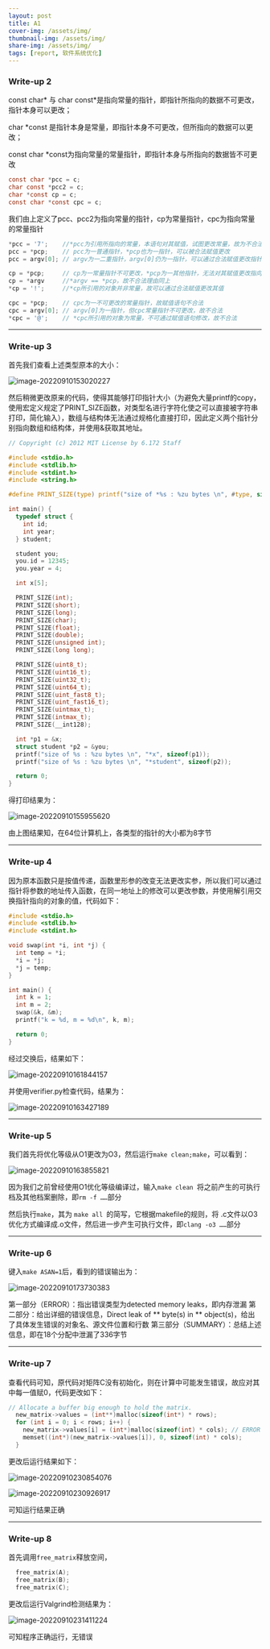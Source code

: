 ```yaml
---
layout: post
title: A1
cover-img: /assets/img/
thumbnail-img: /assets/img/
share-img: /assets/img/
tags: [report, 软件系统优化]
---
```


### **Write-up 2**

const char* 与 char const*是指向常量的指针，即指针所指向的数据不可更改，指针本身可以更改；

char *const 是指针本身是常量，即指针本身不可更改，但所指向的数据可以更改；

const char *const为指向常量的常量指针，即指针本身与所指向的数据皆不可更改

```c
const char *pcc = c;
char const *pcc2 = c;
char *const cp = c;
const char *const cpc = c;
```

我们由上定义了pcc、pcc2为指向常量的指针，cp为常量指针，cpc为指向常量的常量指针

```c
*pcc = '7';    //*pcc为引用所指向的常量，本语句对其赋值，试图更改常量，故为不合法语句
pcc = *pcp;    // pcc为一普通指针，*pcp也为一指针，可以被合法赋值更改
pcc = argv[0]; // argv为一二重指针，argv[0]仍为一指针，可以通过合法赋值更改指针pcc的指向

cp = *pcp;     // cp为一常量指针不可更改，*pcp为一其他指针，无法对其赋值更改指向对象，故为不合法语句
cp = *argv     //*argv == *pcp，故不合法理由同上
*cp = '!';     //*cp所引用的对象并非常量，故可以通过合法赋值更改其值

cpc = *pcp;    // cpc为一不可更改的常量指针，故赋值语句不合法
cpc = argv[0]; // argv[0]为一指针，但cpc常量指针不可更改，故不合法
*cpc = '@';    // *cpc所引用的对象为常量，不可通过赋值语句修改，故不合法
```

------

### **Write-up 3**

首先我们查看上述类型原本的大小：

![image-20220910153020227](./assets/image-20220910153020227.png)

然后稍微更改原来的代码，使得其能够打印指针大小（为避免大量printf的copy，使用宏定义规定了PRINT_SIZE函数，对类型名进行字符化使之可以直接被字符串打印，简化输入），数组与结构体无法通过规格化直接打印，因此定义两个指针分别指向数组和结构体，并使用&获取其地址。

```c
// Copyright (c) 2012 MIT License by 6.172 Staff

#include <stdio.h>
#include <stdlib.h>
#include <stdint.h>
#include <string.h>

#define PRINT_SIZE(type) printf("size of *%s : %zu bytes \n", #type, sizeof(type*))

int main() {
  typedef struct {
    int id;
    int year;
  } student;

  student you;
  you.id = 12345;
  you.year = 4;

  int x[5];

  PRINT_SIZE(int);
  PRINT_SIZE(short);
  PRINT_SIZE(long);
  PRINT_SIZE(char);
  PRINT_SIZE(float);
  PRINT_SIZE(double);
  PRINT_SIZE(unsigned int);
  PRINT_SIZE(long long);

  PRINT_SIZE(uint8_t);
  PRINT_SIZE(uint16_t);
  PRINT_SIZE(uint32_t);
  PRINT_SIZE(uint64_t);
  PRINT_SIZE(uint_fast8_t);
  PRINT_SIZE(uint_fast16_t);
  PRINT_SIZE(uintmax_t);
  PRINT_SIZE(intmax_t);
  PRINT_SIZE(__int128);

  int *p1 = &x;
  struct student *p2 = &you;
  printf("size of %s : %zu bytes \n", "*x", sizeof(p1));
  printf("size of %s : %zu bytes \n", "*student", sizeof(p2));

  return 0;
}
```

得打印结果为：

![image-20220910155955620](./assets/image-20220910155955620.png)

由上图结果知，在64位计算机上，各类型的指针的大小都为8字节

------

### **Write-up 4**

因为原本函数只是按值传递，函数里形参的改变无法更改实参，所以我们可以通过指针将参数的地址传入函数，在同一地址上的修改可以更改参数，并使用解引用交换指针指向的对象的值，代码如下：

```c
#include <stdio.h>
#include <stdlib.h>
#include <stdint.h>

void swap(int *i, int *j) {
  int temp = *i;
  *i = *j;
  *j = temp;
}

int main() {
  int k = 1;
  int m = 2;
  swap(&k, &m);
  printf("k = %d, m = %d\n", k, m);

  return 0;
}
```

经过交换后，结果如下：

![image-20220910161844157](./assets/image-20220910161844157.png)

并使用verifier.py检查代码，结果为：

![image-20220910163427189](./assets/image-20220910163427189.png)

------

### **Write-up 5**

我们首先将优化等级从O1更改为O3，然后运行`make clean;make`，可以看到：

![image-20220910163855821](./assets/image-20220910163855821.png)

因为我们之前曾经使用O1优化等级编译过，输入`make clean `将之前产生的可执行档及其他档案删除，即`rm -f ……`部分

然后执行`make`，其为 `make all `的简写，它根据makefile的规则，将 .c文件以O3优化方式编译成.o文件，然后进一步产生可执行文件，即`clang -o3 ……`部分

------

### **Write-up 6**

键入`make ASAN=1`后，看到的错误输出为：

![image-20220910173730383](./assets/image-20220910173730383.png)

 第一部分（ERROR）：指出错误类型为detected memory leaks，即内存泄漏
		第二部分：给出详细的错误信息，Direct leak of ** byte(s) in ** object(s)，给出了具体发生错误的对象名、源文件位置和行数
		第三部分（SUMMARY）：总结上述信息，即在18个分配中泄漏了336字节

------

### **Write-up 7**

查看代码可知，原代码对矩阵C没有初始化，则在计算中可能发生错误，故应对其中每一值赋0，代码更改如下：

```c
// Allocate a buffer big enough to hold the matrix.
  new_matrix->values = (int**)malloc(sizeof(int*) * rows);
  for (int i = 0; i < rows; i++) {
    new_matrix->values[i] = (int*)malloc(sizeof(int) * cols); // ERROR
    memset((int*)(new_matrix->values[i]), 0, sizeof(int) * cols);
  }
```

更改后运行结果如下：

![image-20220910230854076](./assets/image-20220910230854076.png)

![image-20220910230926917](./assets/image-20220910230926917.png)

可知运行结果正确

------

### **Write-up 8**

首先调用`free_matrix`释放空间，

```c
  free_matrix(A);
  free_matrix(B);
  free_matrix(C);
```

更改后运行Valgrind检测结果为：

![image-20220910231411224](./assets/image-20220910231411224.png)

可知程序正确运行，无错误
